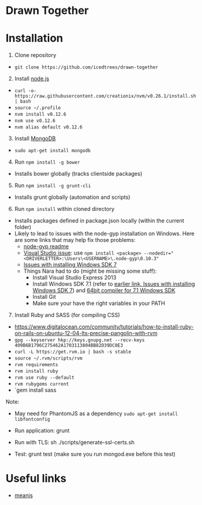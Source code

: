 # Drawn Together

# Installation

1. Clone repository
  * `git clone https://github.com/icedtrees/drawn-together`
2. Install [node.js](http://nodejs.org/)
  * `curl -o- https://raw.githubusercontent.com/creationix/nvm/v0.26.1/install.sh | bash`
  * `source ~/.profile`
  * `nvm install v0.12.6`
  * `nvm use v0.12.6`
  * `nvm alias default v0.12.6`
3. Install [MongoDB](https://www.mongodb.org/downloads)
  * `sudo apt-get install mongodb`
4. Run `npm install -g bower`
  * Installs bower globally (tracks clientside packages)
5. Run `npm install -g grunt-cli`
  * Installs grunt globally (automation and scripts)
6. Run `npm install` within cloned directory
  * Installs packages defined in package.json locally (within the current folder)
  * Likely to lead to issues with the node-gyp installation on Windows. Here are some links that may help fix those problems:
    * [node-gyp readme](https://github.com/nodejs/node-gyp)
    * [Visual Studio issue](http://stackoverflow.com/questions/21200655/how-do-i-get-node-gyp-to-work-on-windows-7-platform): use `npm install <package> --nodedir="<DRIVERLETTER>:\Users\<USERNAME>\.node-gyp\0.10.3"`
    * [Issues with installing Windows SDK 7](http://www.mathworks.com/matlabcentral/answers/101105-how-do-i-install-microsoft-windows-sdk-7-1)
    * Things Nara had to do (might be missing some stuff):
        * Install Visual Studio Express 2013
        * Install Windows SDK 7.1 (refer to [earlier link, Issues with installing Windows SDK 7](http://www.mathworks.com/matlabcentral/answers/101105-how-do-i-install-microsoft-windows-sdk-7-1)) and [64bit compiler for 7.1 Windows SDK](http://www.microsoft.com/en-us/download/details.aspx?id=4422)
        * Install Git
        * Make sure your have the right variables in your PATH
7. Install Ruby and SASS (for compiling CSS)
  * https://www.digitalocean.com/community/tutorials/how-to-install-ruby-on-rails-on-ubuntu-12-04-lts-precise-pangolin-with-rvm
  * `gpg --keyserver hkp://keys.gnupg.net --recv-keys 409B6B1796C275462A1703113804BB82D39DC0E3`
  * `curl -L https://get.rvm.io | bash -s stable`
  * `source ~/.rvm/scripts/rvm`
  * `rvm requirements`
  * `rvm install ruby`
  * `rvm use ruby --default`
  * `rvm rubygems current`
  * `gem install sass

Note:
* May need for PhantomJS as a dependency `sudo apt-get install libfontconfig`

* Run application: grunt
* Run with TLS: sh ./scripts/generate-ssl-certs.sh
* Test: grunt test (make sure you run mongod.exe before this test)

# Useful links
- [meanjs](https://github.com/meanjs/mean/tree/0.4.0)

